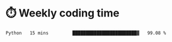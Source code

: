 
# :stopwatch: Weekly coding time 
<!--START_SECTION:waka-->
```text
Python   15 mins         ████████████████████████▓   99.08 % 
```
<!--END_SECTION:waka-->


<!-- <p> <img src="https://github-readme-stats.vercel.app/api?username=cozgerest&show_icons=true&hide_border=false" />  </p> -->


